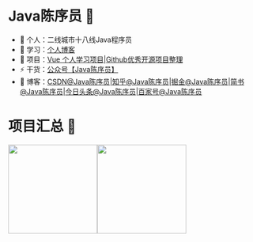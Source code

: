 # Java陈序员 👋

- 🔭 个人：二线城市十八线Java程序员
- 📖 学习：[个人博客](https://chenyl8848.github.io/)
- 🌱 项目：[Vue 个人学习项目](https://github.com/chenyl8848/vue-technology-stack-study)|[Github优秀开源项目整理](https://github.com/chenyl8848/great-open-source-project)
- ⚡ 干货：[公众号【Java陈序员】](url)
- 🎸 博客：[CSDN@Java陈序员](https://blog.csdn.net/weixin_43400476?spm=1000.2115.3001.5343)|[知乎@Java陈序员](https://www.zhihu.com/creator/manage/creation/all)|[掘金@Java陈序员](https://juejin.cn/user/3958702402176765)|[简书@Java陈序员](https://www.jianshu.com/u/71c97cf5962e)|[今日头条@Java陈序员](https://mp.toutiao.com/profile_v4/manage/content/all)|[百家号@Java陈序员](https://baijiahao.baidu.com/builder/rc/content?currentPage=1&pageSize=10&search=&type=&collection=&app_id=1687795731434287)


# 项目汇总 🚩
<img align="" height="180px" src="https://github-readme-stats.vercel.app/api?username=chenyl8848&hide_title=true&hide_border=true&show_icons=true&theme=tokyonight&locale=cn" /><img align="" height="180px" src="https://github-readme-stats.vercel.app/api/top-langs/?username=chenyl8848&hide_title=true&hide_border=true&show_icons=true&theme=tokyonight&locale=cn" />

